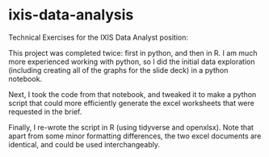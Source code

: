 # ixis-data-analysis
Technical Exercises for the IXIS Data Analyst position:

This project was completed twice: first in python, and then in R. I am much more experienced working with python, so I did the initial data exploration (including creating all of the graphs for the slide deck) in a python notebook.

Next, I took the code from that notebook, and tweaked it to make a python script that could more efficiently generate the excel worksheets that were requested in the brief.

Finally, I re-wrote the script in R (using tidyverse and openxlsx). Note that apart from some minor formatting differences, the two excel documents are identical, and could be used interchangeably.
